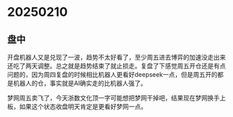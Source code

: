 # 20250210

## 盘中

开盘机器人又是兑现了一波，趋势不太好看了，至少周五进去博弈的加速没走出来还吃了两天调整。总之就是趋势结束了就止损走。复盘了下感觉周五开仓还是有点问题的，因为周四复盘的时候相比机器人更看好deepseek一点，但是周五开的都是机器人的仓，事实就是AI确实走的比机器人强了。

梦网周五卖飞了，今天浙数文化顶一字可能想把梦网干掉吧，结果现在梦网换手上板，如果这个状态收盘明天肯定是更看好梦网一点。
